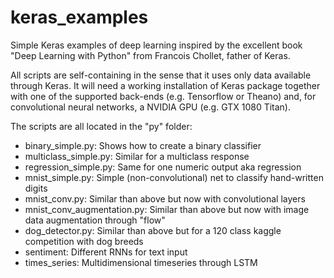 # keras_examples
Simple Keras examples of deep learning inspired by the excellent book "Deep Learning with Python" from Francois Chollet, father of Keras.

All scripts are self-containing in the sense that it uses only data available through Keras. It will need a working installation of Keras package together with one of the supported back-ends (e.g. Tensorflow or Theano) and, for convolutional neural networks, a NVIDIA GPU (e.g. GTX 1080 Titan).

The scripts are all located in the "py" folder:

- binary_simple.py: Shows how to create a binary classifier
- multiclass_simple.py: Similar for a multiclass response
- regression_simple.py: Same for one numeric output aka regression
- mnist_simple.py: Simple (non-convolutional) net to classify hand-written digits 
- mnist_conv.py: Similar than above but now with convolutional layers
- mnist_conv_augmentation.py: Similar than above but now with image data augmentation through "flow"
- dog_detector.py: Similar than above but for a 120 class kaggle competition with dog breeds
- sentiment: Different RNNs for text input
- times_series: Multidimensional timeseries through LSTM
